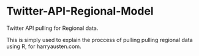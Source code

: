 # Twitter-API-Regional-Model
Twitter API pulling for Regional data.


This is simply used to explain the proccess of pulling pulling regional data using R, for harryausten.com.

